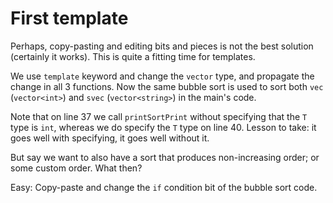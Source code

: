 # First template

Perhaps, copy-pasting and editing bits and pieces is not the best solution (certainly it works).
This is quite a fitting time for templates.

We use `template` keyword and change the `vector` type, and propagate the change in all 3 functions.
Now the same bubble sort is used to sort both `vec` (`vector<int>`) and `svec` (`vector<string>`) in the main's code.

Note that on line 37 we call `printSortPrint` without specifying that the `T` type is `int`, whereas we do specify the `T` type on line 40.
Lesson to take: it goes well with specifying, it goes well without it.

But say we want to also have a sort that produces non-increasing order; or some custom order. What then?

Easy: Copy-paste and change the `if` condition bit of the bubble sort code.